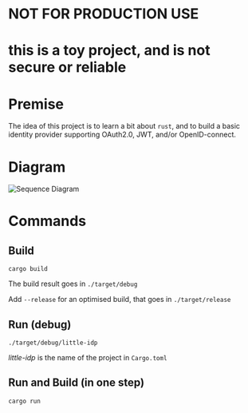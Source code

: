 # NOT FOR PRODUCTION USE
# this is a toy project, and is not secure or reliable


# Premise

The idea of this project is to learn a bit about `rust`, and to build a basic identity provider supporting OAuth2.0, JWT, and/or OpenID-connect.

# Diagram

![Sequence Diagram](https://www.plantuml.com/plantuml/png/XL9DQnin4BthLppsb49DQ7ipYPCq2QKGiAcT7p3MJjV2MgcLHZ7kh-_8zk9j2EbjTlJsVUZfDWibARqtXgp4XEOvSyB5EiMT3XyQK4PT6NCucComNDnX2X-fnI_g65ThijkftLEOtNszlxgidpEJM4eA1uGn8GeZld0wKjrxPxSPZO-T2weGMdGi6ObRbzWAjuPrL_ywopPFJiJpvFl3efdYs-CAbrHa4vFxmpUMlA-wr--QsKZlKKMFlbxRUWoYerKN7CIHpmTdjff5iophtabZLXj6KNIWdkkvCkMyYwar5-HZwB1pie4eQl24tuNJNd59Vn6zKwDXaLK3bF4pfXuj2VqtycA-76KUkn_Zp0jvftmy3c9q9ZdwpH8JezB0ndQepxkUkyGSPfy-VnckxNYaDBFL_65-slwRhIIFl8d5jrWp1kqMr94BMK1GPDnDlCjoJdZgO-WR4i-Cpp-UtdvIDzNkzJjsN_Nvjdq5xL1oKRazv5HclPZwhetGbdNhCghOHumg9MIsYSLKR68jzH1FufR34U562SsjZgNtVm40)

# Commands

## Build
```
cargo build
```

The build result goes in `./target/debug`

Add `--release` for an optimised build, that goes in `./target/release`

## Run (debug)

```
./target/debug/little-idp
```
_little-idp_ is the name of the project in `Cargo.toml`

## Run and Build (in one step)

```
cargo run
```